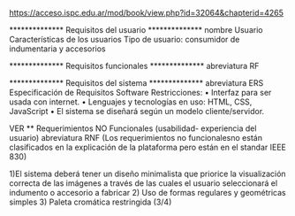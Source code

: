 
https://acceso.ispc.edu.ar/mod/book/view.php?id=32064&chapterid=4265


************** Requisitos del usuario ************** nombre Usuario
Características de los usuarios
Tipo de usuario: consumidor de indumentaria y accesorios



************** Requisitos funcionales ************** abreviatura RF



************** Requisitos del sistema ************** abreviatura ERS Especificación de Requisitos Software
Restricciones:
• Interfaz para ser usada con internet.
• Lenguajes y tecnologías en uso: HTML, CSS, JavaScript
• El sistema se diseñará según un modelo cliente/servidor.

VER ** Requerimientos NO Funcionales (usabilidad- experiencia del usuario) abreviatura RNF 
(Los requerimientos no funcionalesno están clasificados en la explicación de la plataforma pero están en el standar IEEE 830)

  1)El sistema deberá tener un diseño minimalista que priorice la visualización correcta de las imágenes a través de las cuales el usuario seleccionará el indumento o accesorio a fabricar
  2) Uso de formas regulares y geométricas simples
  3) Paleta cromática restringida (3/4)






